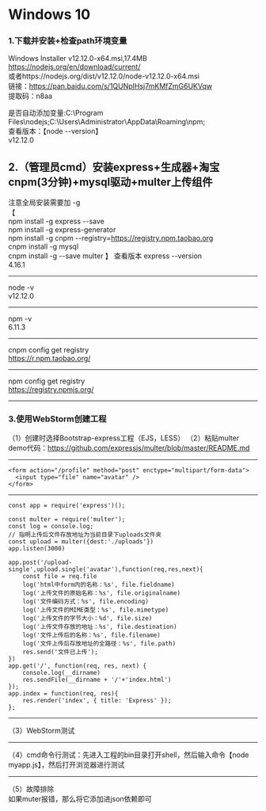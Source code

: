 # Windows 10  
### 1.下载并安装+检查path环境变量  
Windows Installer v12.12.0-x64.msi,17.4MB  
https://nodejs.org/en/download/current/  
或者https://nodejs.org/dist/v12.12.0/node-v12.12.0-x64.msi  
链接：https://pan.baidu.com/s/1QUNpIHsj7mKMfZmG6UKVqw  
提取码：n8aa  
    
是否自动添加变量:C:\Program Files\nodejs\;C:\Users\Administrator\AppData\Roaming\npm;  
查看版本：【node --version】  
v12.12.0  

## 2.（管理员cmd）安装express+生成器+淘宝cnpm(3分钟)+mysql驱动+multer上传组件  
注意全局安装需要加 -g  
【  
npm install -g express  --save  
npm install -g express-generator  
npm install -g cnpm --registry=https://registry.npm.taobao.org  
cnpm install -g mysql  
cnpm install -g --save multer
】 
查看版本
express --version  
4.16.1  
*** 
node -v  
v12.12.0  
*** 
npm -v  
6.11.3  
*** 
cnpm config get registry  
https://r.npm.taobao.org/  
*** 
npm config get registry  
https://registry.npmjs.org/  
*** 

###  3.使用WebStorm创建工程  
（1）创建时选择Bootstrap-express工程（EJS，LESS）
（2）粘贴multer demo代码：https://github.com/expressjs/multer/blob/master/README.md
*** 
```
<form action="/profile" method="post" enctype="multipart/form-data">
  <input type="file" name="avatar" />
</form>
```
*** 
```
const app = require('express')();

const multer = require('multer');
const log = console.log;
// 指明上传后文件存放地址为当前目录下uploads文件夹
const upload = multer({dest:'./uploads'})
app.listen(3000)

app.post('/upload-single',upload.single('avatar'),function(req,res,next){
    const file = req.file
    log('html中form内的名称：%s', file.fieldname)
    log('上传文件的原始名称：%s', file.originalname)
    log('文件编码方式：%s', file.encoding)
    log('上传文件的MIME类型：%s', file.mimetype)
    log('上传文件的字节大小：%d', file.size)
    log('上传文件存放的地址：%s', file.destination)
    log('文件上传后的名称：%s', file.filename)
    log('文件上传后存放地址的全路径：%s', file.path)
    res.send('文件已上传');
})
app.get('/', function(req, res, next) {
    console.log(__dirname)
    res.sendFile(__dirname + '/'+'index.html')
});
app.index = function(req, res){
    res.render('index', { title: 'Express' });
};
```
*** 
（3）WebStorm测试
*** 
（4）cmd命令行测试：先进入工程的bin目录打开shell，然后输入命令【node myapp.js】，然后打开浏览器进行测试
*** 
（5）故障排除   
如果muter报错，那么将它添加进json依赖即可
